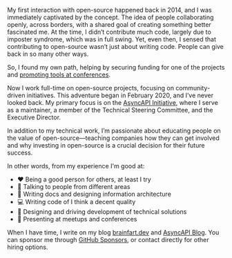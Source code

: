 My first interaction with open-source happened back in 2014, and I was immediately captivated by the concept. The idea of people collaborating openly, across borders, with a shared goal of creating something better fascinated me. At the time, I didn’t contribute much code, largely due to imposter syndrome, which was in full swing. Yet, even then, I sensed that contributing to open-source wasn’t just about writing code. People can give back in so many other ways. 

So, I found my own path, helping by securing funding for one of the projects and [promoting tools at conferences](https://www.youtube.com/watch?v=F-1goNbdBkc&t=1652s).

Now I work full-time on open-source projects, focusing on community-driven initiatives. This adventure began in February 2020, and I’ve never looked back. My primary focus is on the [AsyncAPI Initiative](https://www.asyncapi.com/), where I serve as a maintainer, a member of the Technical Steering Committee, and the Executive Director.

In addition to my technical work, I’m passionate about educating people on the value of open-source—teaching companies how they can get involved and why investing in open-source is a crucial decision for their future success.

In other words, from my experience I'm good at:

- :heart: Being a good person for others, at least I try
- 💬 Talking to people from different areas
- 📖 Writing docs and designing information architecture
- 💻 Writing code of I think a decent quality
- 🎨 Designing and driving development of technical solutions
- 📢 Presenting at meetups and conferences

When I have time, I write on my blog [brainfart.dev]([https://dev.to/derberg](https://www.brainfart.dev/)) and [AsyncAPI Blog](https://www.asyncapi.com/blog/). You can sponsor me through [GitHub Sponsors](https://github.com/sponsors/derberg), or contact directly for other hiring options.
